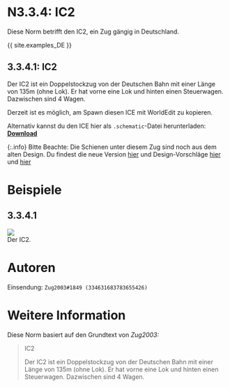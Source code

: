 # N3.3.4: IC2

Diese Norm betrifft den IC2, ein Zug gängig in Deutschland.

{{ site.examples_DE }}

## 3.3.4.1: IC2

Der IC2 ist ein Doppelstockzug von der Deutschen Bahn mit einer Länge von 135m (ohne Lok). Er hat vorne eine Lok und hinten einen Steuerwagen. Dazwischen sind 4 Wagen.

Derzeit ist es möglich, am Spawn diesen ICE mit WorldEdit zu kopieren.

Alternativ kannst du den ICE hier als `.schematic`-Datei herunterladen: **[Download](https://cdn.discordapp.com/attachments/708015136962642000/708015173465669722/IC2.schematic)**

{:.info} 
Bitte Beachte: Die Schienen unter diesem Zug sind noch aus dem alten Design. Du findest die neue Version [hier](/BTEN/EN/N2/2/1) und Design-Vorschläge [hier](/BTEN/EN/N2/2/2) und [hier](/BTEN/EN/N2/2/3)

# Beispiele

## 3.3.4.1

![](https://s12.directupload.net/images/200427/8pvzfaq9.png)  
Der IC2.

# Autoren

Einsendung: `Zug2003#1849 (334631683783655426)`

# Weitere Information

Diese Norm basiert auf den Grundtext von _Zug2003:_

> IC2
>
> Der IC2 ist ein Doppelstockzug von der Deutschen Bahn mit einer Länge von 135m (ohne Lok). Er hat vorne eine Lok und hinten einen Steuerwagen. Dazwischen sind 4 Wagen.
